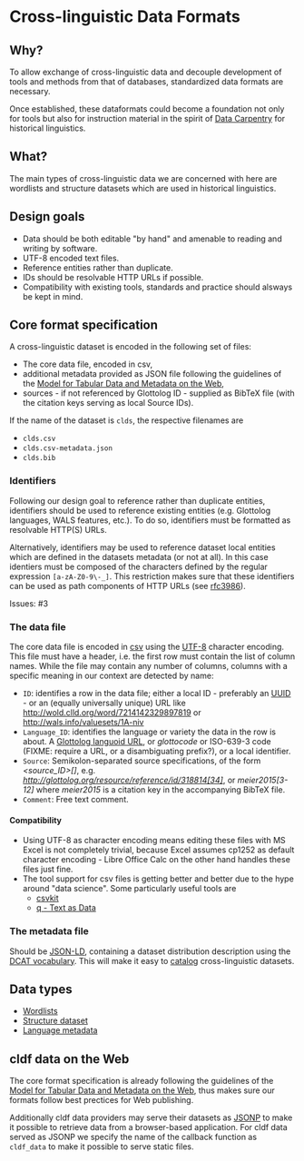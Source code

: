 # Cross-linguistic Data Formats


## Why?

To allow exchange of cross-linguistic data and decouple development of tools and methods from that of databases, standardized data formats are necessary.

Once established, these dataformats could become a foundation not only for tools but also for instruction material in the spirit of [Data Carpentry](http://datacarpentry.org/) for historical linguistics.


## What?

The main types of cross-linguistic data we are concerned with here are wordlists and structure datasets which are used in historical linguistics.


## Design goals

- Data should be both editable "by hand" and amenable to reading and writing by software.
- UTF-8 encoded text files.
- Reference entities rather than duplicate.
- IDs should be resolvable HTTP URLs if possible.
- Compatibility with existing tools, standards and practice should alsways be kept in mind.


## Core format specification

A cross-linguistic dataset is encoded in the following set of files:

- The core data file, encoded in csv, 
- additional metadata provided as JSON file following the guidelines of the [Model for Tabular Data and Metadata on the Web](http://www.w3.org/TR/tabular-data-model/#standard-file-metadata), 
- sources - if not referenced by Glottolog ID - supplied as BibTeX file (with the citation keys serving as local Source IDs).

If the name of the dataset is `clds`, the respective filenames are
- `clds.csv`
- `clds.csv-metadata.json`
- `clds.bib`


### Identifiers

Following our design goal to reference rather than duplicate entities, identifiers should be used to reference existing entities (e.g. Glottolog languages, WALS features, etc.). To do so, identifiers must be formatted as resolvable HTTP(S) URLs.

Alternatively, identifiers may be used to reference dataset local entities which are defined in the datasets metadata (or not at all). In this case identiers must be composed of the characters defined by the regular expression `[a-zA-Z0-9\-_]`. This restriction makes sure that these identifiers can be used as path components of HTTP URLs (see [rfc3986](https://tools.ietf.org/html/rfc3986#section-2.3)).

Issues: #3


### The data file

The core data file is encoded in [csv](http://tools.ietf.org/html/rfc4180) using the [UTF-8](http://en.wikipedia.org/wiki/UTF-8) character encoding. This file must have a header, i.e. the first row
must contain the list of column names. While the file may contain any number of columns, columns with a specific 
meaning in our context are detected by name:

- `ID`: identifies a row in the data file; either a local ID - preferably an [UUID](http://en.wikipedia.org/wiki/Universally_unique_identifier) - or an (equally universally unique) URL like http://wold.clld.org/word/7214142329897819 or http://wals.info/valuesets/1A-niv
- `Language_ID`: identifies the language or variety the data in the row is about. A [Glottolog languoid URL](http://glottolog.org), or *glottocode* or ISO-639-3 code (FIXME: require a URL, or a disambiguating prefix?), or a local identifier.
- `Source`: Semikolon-separated source specifications, of the form *<source_ID>[<source context>]*, e.g. *http://glottolog.org/resource/reference/id/318814[34]*, or *meier2015[3-12]* where *meier2015* is a citation key in the accompanying BibTeX file.
- `Comment`: Free text comment.


#### Compatibility

- Using UTF-8 as character encoding means editing these files with MS Excel is not completely trivial, because Excel assumes cp1252 as default character encoding - Libre Office Calc on the other hand handles these files just fine.
- The tool support for csv files is getting better and better due to the hype around "data science". Some particularly useful tools are
  - [csvkit](https://csvkit.readthedocs.org/en/stable/)
  - [q - Text as Data](http://harelba.github.io/q/)


### The metadata file

Should be [JSON-LD](http://json-ld.org/), containing a dataset distribution description using the [DCAT vocabulary](http://www.w3.org/TR/vocab-dcat/#class-distribution). This will make it easy to [catalog](http://www.w3.org/TR/vocab-dcat/#class-catalog)
cross-linguistic datasets.


## Data types

- [Wordlists](wordlist.md)
- [Structure dataset](structure_dataset.md)
- [Language metadata](language_metadata.md)


## cldf data on the Web

The core format specification is already following the guidelines of the [Model for Tabular Data and Metadata on the Web](http://www.w3.org/TR/tabular-data-model/), thus makes sure our formats follow best prectices for Web publishing.

Additionally cldf data providers may serve their datasets as [JSONP](http://en.wikipedia.org/wiki/JSONP) to make it possible to retrieve data from a browser-based application. For cldf data served as JSONP we specify the name of the callback function as `cldf_data` to make it possible to serve static files.
